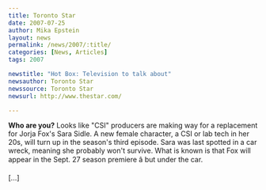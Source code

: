 ```yaml
---
title: Toronto Star 
date: 2007-07-25
author: Mika Epstein
layout: news
permalink: /news/2007/:title/
categories: [News, Articles]
tags: 2007

newstitle: "Hot Box: Television to talk about"
newsauthor: Toronto Star 
newssource: Toronto Star 
newsurl: http://www.thestar.com/

---
```


**Who are you?** Looks like "CSI" producers are making way for a replacement for Jorja Fox's Sara Sidle. A new female character, a CSI or lab tech in her 20s, will turn up in the season's third episode. Sara was last spotted in a car wreck, meaning she probably won't survive. What is known is that Fox will appear in the Sept. 27 season premiere â but under the car.

[...]